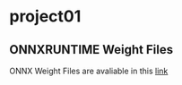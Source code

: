 # project01
## ONNXRUNTIME Weight Files 
ONNX Weight Files are avaliable in this [link](https://drive.google.com/drive/folders/1uVRnPmnutRgYTtWGkZ6Kn1DUxnmqrS3x?usp=sharing)
